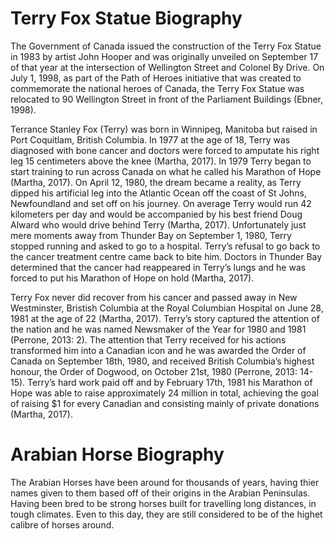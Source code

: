 # Terry Fox Statue Biography

The Government of Canada issued the construction of the Terry Fox Statue in 1983 by artist John Hooper and was originally unveiled on September 17 of that year at the intersection of Wellington Street and Colonel By Drive. On July 1, 1998, as part of the Path of Heroes initiative that was created to commemorate the national heroes of Canada, the Terry Fox Statue was relocated to 90 Wellington Street in front of the Parliament Buildings (Ebner, 1998).

Terrance Stanley Fox (Terry) was born in Winnipeg, Manitoba but raised in Port Coquitlam, British Columbia. In 1977 at the age of 18, Terry was diagnosed with bone cancer and doctors were forced to amputate his right leg 15 centimeters above the knee (Martha, 2017). In 1979 Terry began to start training to run across Canada on what he called his Marathon of Hope (Martha, 2017). On April 12, 1980, the dream became a reality, as Terry dipped his artificial leg into the Atlantic Ocean off the coast of St Johns, Newfoundland and set off on his journey. On average Terry would run 42 kilometers per day and would be accompanied by his best friend Doug Alward who would drive behind Terry (Martha, 2017). Unfortunately just mere moments away from Thunder Bay on September 1, 1980, Terry stopped running and asked to go to a hospital. Terry’s refusal to go back to the cancer treatment centre came back to bite him. Doctors in Thunder Bay determined that the cancer had reappeared in Terry’s lungs and he was forced to put his Marathon of Hope on hold (Martha, 2017).

Terry Fox never did recover from his cancer and passed away in New Westminster, Bristish Columbia at the Royal Columbian Hospital on June 28, 1981 at the age of 22 (Martha, 2017). Terry’s story captured the attention of the nation and he was named Newsmaker of the Year for 1980 and 1981 (Perrone, 2013: 2). The attention that Terry received for his actions transformed him into a Canadian icon and he was awarded the Order of Canada on September 18th, 1980, and received British Columbia’s highest honour, the Order of Dogwood, on October 21st, 1980 (Perrone, 2013: 14-15). Terry’s hard work paid off and by February 17th, 1981 his Marathon of Hope was able to raise approximately 24 million in total, achieving the goal of raising $1 for every Canadian and consisting mainly of private donations (Martha, 2017).

# Arabian Horse Biography

The Arabian Horses have been around for thousands of years, having thier names given to them based off of their origins in the Arabian Peninsulas. Having been bred to be strong horses built for travelling long distances, in tough climates. Even to this day, they are still considered to be of the highet calibre of horses around. 

